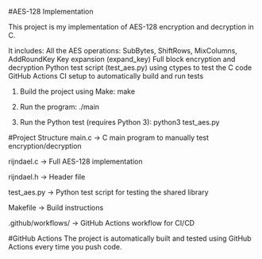 #AES-128 Implementation

This project is my implementation of AES-128 encryption and decryption in C.

It includes:
All the AES operations: SubBytes, ShiftRows, MixColumns, AddRoundKey
Key expansion (expand_key)
Full block encryption and decryption
Python test script (test_aes.py) using ctypes to test the C code
GitHub Actions CI setup to automatically build and run tests

1. Build the project using Make:
   make

2. Run the program:
  ./main

3. Run the Python test (requires Python 3):
   python3 test_aes.py

#Project Structure
main.c → C main program to manually test encryption/decryption

rijndael.c → Full AES-128 implementation

rijndael.h → Header file

test_aes.py → Python test script for testing the shared library

Makefile → Build instructions

.github/workflows/ → GitHub Actions workflow for CI/CD

#GitHub Actions
The project is automatically built and tested using GitHub Actions every time you push code.
